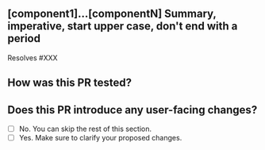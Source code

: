 ## [component1]...[componentN] Summary, imperative, start upper case, don't end with a period
<!--
Valid component tags are: [da-vinci], [server], [controller],
[router], [samza], [h2v], [fast-client], [thin-client],
[admin-tool], [test]

Example: [server][da-vinci] Use dedicated thread to persist data to storage engine

Describe
- What changes to make and why you are making these changes.
- How are you going to achieve your goal.
- Describe what testings you have done, for example, performance testing etc.

If this PR resolves an issue be sure to include "Resolves #XXX" to correctly link and close the issue upon merge.
-->

Resolves #XXX

## How was this PR tested?
<!--
If you're unsure about what to test, where to add tests, or how to run tests, please feel free to ask. We'd be happy to help.
-->

## Does this PR introduce any user-facing changes?
<!--
If yes, please clarify the previous behavior and the change this PR proposes - provide the console output, description and/or an example to show the behavior difference if possible.
If no, choose 'No'.
-->
- [ ] No. You can skip the rest of this section.
- [ ] Yes. Make sure to clarify your proposed changes.